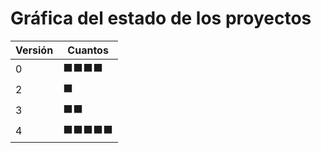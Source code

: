 # Gráfica del estado de los proyectos


| Versión | Cuantos               |
|---------|-----------------------|
| 0 | ⬛⬛⬛⬛|
| 2 | ⬛|
| 3 | ⬛⬛|
| 4 | ⬛⬛⬛⬛⬛|

